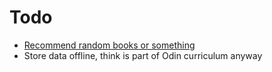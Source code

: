 # Todo

- [Recommend random books or something](https://openlibrary.org/developers/api)
- Store data offline, think is part of Odin curriculum anyway